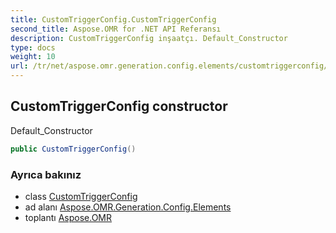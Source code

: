 ```yaml
---
title: CustomTriggerConfig.CustomTriggerConfig
second_title: Aspose.OMR for .NET API Referansı
description: CustomTriggerConfig inşaatçı. Default_Constructor
type: docs
weight: 10
url: /tr/net/aspose.omr.generation.config.elements/customtriggerconfig/customtriggerconfig/
---
```

## CustomTriggerConfig constructor

Default_Constructor

```csharp
public CustomTriggerConfig()
```

### Ayrıca bakınız

* class [CustomTriggerConfig](../)
* ad alanı [Aspose.OMR.Generation.Config.Elements](../../customtriggerconfig/)
* toplantı [Aspose.OMR](../../../)


